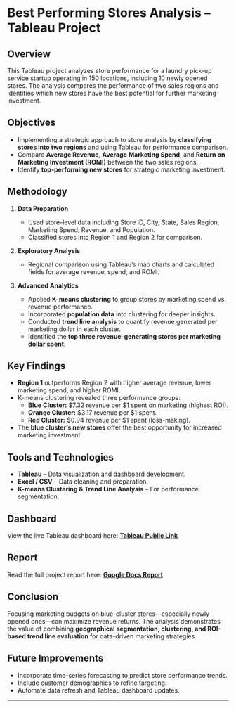 # Best Performing Stores Analysis – Tableau Project

## Overview
This Tableau project analyzes store performance for a laundry pick-up service startup operating in 150 locations, including 10 newly opened stores. The analysis compares the performance of two sales regions and identifies which new stores have the best potential for further marketing investment.

## Objectives
- Implementing a strategic approach to store analysis by **classifying stores into two regions** and using Tableau for performance comparison.
- Compare **Average Revenue**, **Average Marketing Spend**, and **Return on Marketing Investment (ROMI)** between the two sales regions.
- Identify **top-performing new stores** for strategic marketing investment.
  
## Methodology
1. **Data Preparation**
   - Used store-level data including Store ID, City, State, Sales Region, Marketing Spend, Revenue, and Population.
   - Classified stores into Region 1 and Region 2 for comparison.

2. **Exploratory Analysis**
   - Regional comparison using Tableau’s map charts and calculated fields for average revenue, spend, and ROMI.

3. **Advanced Analytics**
   - Applied **K-means clustering** to group stores by marketing spend vs. revenue performance.
   - Incorporated **population data** into clustering for deeper insights.
   - Conducted **trend line analysis** to quantify revenue generated per marketing dollar in each cluster.
   - Identified the **top three revenue-generating stores per marketing dollar spent**.
   
## Key Findings
- **Region 1** outperforms Region 2 with higher average revenue, lower marketing spend, and higher ROMI.
- K-means clustering revealed three performance groups:
  - **Blue Cluster:** $7.32 revenue per $1 spent on marketing (highest ROI).
  - **Orange Cluster:** $3.17 revenue per $1 spent.
  - **Red Cluster:** $0.94 revenue per $1 spent (loss-making).
- The **blue cluster’s new stores** offer the best opportunity for increased marketing investment.

## Tools and Technologies
- **Tableau** – Data visualization and dashboard development.
- **Excel / CSV** – Data cleaning and preparation.
- **K-means Clustering & Trend Line Analysis** – For performance segmentation.

## Dashboard
View the live Tableau dashboard here: [**Tableau Public Link**](https://public.tableau.com/app/profile/parth.milind.bhingarde/viz/CaseStudyLaundry/DevicePreviewDash)

## Report
Read the full project report here: [**Google Docs Report**](https://drive.google.com/file/d/1OXEAGd_BVQna-yE00EoK_BkkpJDMKiHK/view?usp=drive_link)

## Conclusion
Focusing marketing budgets on blue-cluster stores—especially newly opened ones—can maximize revenue returns. The analysis demonstrates the value of combining **geographical segmentation, clustering, and ROI-based trend line evaluation** for data-driven marketing strategies.

## Future Improvements
- Incorporate time-series forecasting to predict store performance trends.
- Include customer demographics to refine targeting.
- Automate data refresh and Tableau dashboard updates.

---
